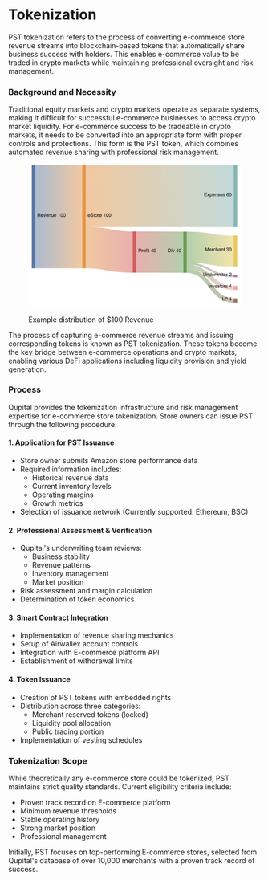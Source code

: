 # Tokenization

PST tokenization refers to the process of converting e-commerce store revenue streams into blockchain-based tokens that automatically share business success with holders. This enables e-commerce value to be traded in crypto markets while maintaining professional oversight and risk management.

### Background and Necessity

Traditional equity markets and crypto markets operate as separate systems, making it difficult for successful e-commerce businesses to access crypto market liquidity. For e-commerce success to be tradeable in crypto markets, it needs to be converted into an appropriate form with proper controls and protections. This form is the PST token, which combines automated revenue sharing with professional risk management.

<figure><img src="../.gitbook/assets/image (4).png" alt="" width="563"><figcaption><p>Example distribution of $100 Revenue</p></figcaption></figure>

The process of capturing e-commerce revenue streams and issuing corresponding tokens is known as PST tokenization. These tokens become the key bridge between e-commerce operations and crypto markets, enabling various DeFi applications including liquidity provision and yield generation.

### Process

Qupital provides the tokenization infrastructure and risk management expertise for e-commerce store tokenization. Store owners can issue PST through the following procedure:

#### 1. Application for PST Issuance

* Store owner submits Amazon store performance data
* Required information includes:
  * Historical revenue data
  * Current inventory levels
  * Operating margins
  * Growth metrics
* Selection of issuance network (Currently supported: Ethereum, BSC)

#### 2. Professional Assessment & Verification

* Qupital's underwriting team reviews:
  * Business stability
  * Revenue patterns
  * Inventory management
  * Market position
* Risk assessment and margin calculation
* Determination of token economics

#### 3. Smart Contract Integration

* Implementation of revenue sharing mechanics
* Setup of Airwallex account controls
* Integration with E-commerce platform API
* Establishment of withdrawal limits

#### 4. Token Issuance

* Creation of PST tokens with embedded rights
* Distribution across three categories:
  * Merchant reserved tokens (locked)
  * Liquidity pool allocation
  * Public trading portion
* Implementation of vesting schedules

### Tokenization Scope

While theoretically any e-commerce store could be tokenized, PST maintains strict quality standards. Current eligibility criteria include:

* Proven track record on E-commerce platform
* Minimum revenue thresholds
* Stable operating history
* Strong market position
* Professional management

Initially, PST focuses on top-performing E-commerce stores, selected from Qupital's database of over 10,000 merchants with a proven track record of success.
